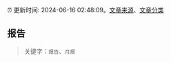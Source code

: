:alarm_clock: 更新时间: 2024-06-16 02:48:09。[文章来源](/README.md)、[文章分类](/TAGS.md)

## 报告


> 关键字：`报告`、`月报`



